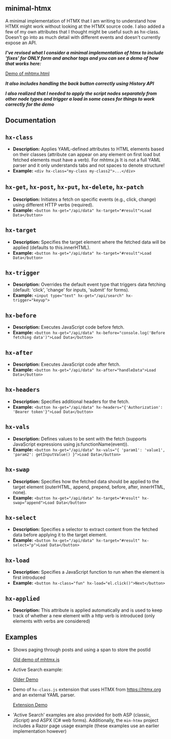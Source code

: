 ## minimal-htmx

A minimal implementation of HTMX that I am writing to understand how HTMX might work without looking at the HTMX source code. I also added a few of my own attributes that I thought might be useful such as hx-class. Doesn't go into as much detail with different events and doesn't currently expose an API.

***I've revised what I consider a minimal implementation of htmx to include 'fixes' for ONLY form and anchor tags and you can see a demo of how that works here:***

[Demo of mhtmx.html](https://raw.githack.com/jay23606/minimal-htmx/master/mhtmx.html)

***It also includes handling the back button correctly using History API***

***I also realized that I needed to apply the script nodes separately from other node types and trigger a load in some cases for things to work correctly for the demo***

## Documentation

## `hx-class`
- **Description:** Applies YAML-defined attributes to HTML elements based on their classes (attribute can appear on any element on first load but fetched elements must have a verb). For mhtmx.js It is not a full YAML parser and it only understands tabs and not spaces to denote structure!
- **Example:** `<div hx-class="my-class my-class2">...</div>`

## `hx-get`, `hx-post`, `hx-put`, `hx-delete`, `hx-patch`
- **Description:** Initiates a fetch on specific events (e.g., click, change) using different HTTP verbs (required).
- **Example:** `<button hx-get="/api/data" hx-target="#result">Load Data</button>`

## `hx-target`
- **Description:** Specifies the target element where the fetched data will be applied (defaults to this.innerHTML).
- **Example:** `<button hx-get="/api/data" hx-target="#result">Load Data</button>`

## `hx-trigger`
- **Description:** Overrides the default event type that triggers data fetching (default: 'click', 'change' for inputs, 'submit' for forms).
- **Example:** `<input type="text" hx-get="/api/search" hx-trigger="keyup">`

## `hx-before`
- **Description:** Executes JavaScript code before fetch.
- **Example:** `<button hx-get="/api/data" hx-before="console.log('Before fetching data')">Load Data</button>`

## `hx-after`
- **Description:** Executes JavaScript code after fetch.
- **Example:** `<button hx-get="/api/data" hx-after="handleData">Load Data</button>`

## `hx-headers`
- **Description:** Specifies additional headers for the fetch.
- **Example:** `<button hx-get="/api/data" hx-headers="{'Authorization': 'Bearer token'}">Load Data</button>`

## `hx-vals`
- **Description:** Defines values to be sent with the fetch (supports JavaScript expressions using js:functionName(event)).
- **Example:** `<button hx-get="/api/data" hx-vals="{ 'param1': 'value1', 'param2': getInputValue() }">Load Data</button>`

## `hx-swap`
- **Description:** Specifies how the fetched data should be applied to the target element (outerHTML, append, prepend, before, after, innerHTML, none).
- **Example:** `<button hx-get="/api/data" hx-target="#result" hx-swap="append">Load Data</button>`

## `hx-select`
- **Description:** Specifies a selector to extract content from the fetched data before applying it to the target element.
- **Example:** `<button hx-get="/api/data" hx-target="#result" hx-select="p">Load Data</button>`

## `hx-load`
- **Description:** Specifies a JavaScript function to run when the element is first introduced
- **Example:** `<button hx-class="fun" hx-load="el.click()">Next</button>`

## `hx-applied`
- **Description:** This attribute is applied automatically and is used to keep track of whether a new element with a http verb is introduced (only elements with verbs are considered)

## Examples
  
- Shows paging through posts and using a span to store the postId
  
   [Old demo of mhtmx.js](https://raw.githack.com/jay23606/minimal-htmx/master/ex5.html)

- Active Search example:

   [Older Demo](https://raw.githack.com/jay23606/minimal-htmx/master/ex1.html)

- Demo of `hx-class.js` extension that uses HTMX from https://htmx.org and an external YAML parser.

   [Extension Demo](https://raw.githack.com/jay23606/minimal-htmx/master/ex3.html)
  
- 'Active Search' examples are also provided for both ASP (classic, JScript) and ASPX (C# web forms). Additionally, the `min-htmx` project includes a Razor page usage example (these examples use an earlier implementation however)

